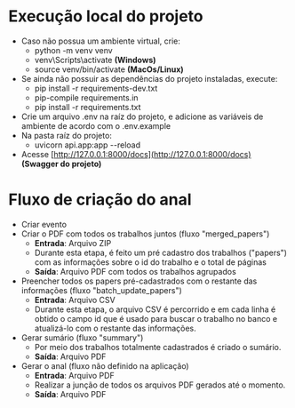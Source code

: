 # Execução local do projeto

* Caso não possua um ambiente virtual, crie:
  * python -m venv venv
  * venv\Scripts\activate **(Windows)**
  * source venv/bin/activate **(MacOs/Linux)**
* Se ainda não possuir as dependências do projeto instaladas, execute:
  * pip install -r requirements-dev.txt
  * pip-compile requirements.in
  * pip install -r requirements.txt
* Crie um arquivo .env na raíz do projeto, e adicione as variáveis de ambiente de acordo com o .env.example
* Na pasta raíz do projeto:
  * uvicorn api.app:app --reload
* Acesse [http://127.0.0.1:8000/docs](http://127.0.0.1:8000/docs) **(Swagger do projeto)**

# Fluxo de criação do anal
- Criar evento
- Criar o PDF com todos os trabalhos juntos (fluxo "merged_papers")
  - **Entrada**: Arquivo ZIP
  - Durante esta etapa, é feito um pré cadastro dos trabalhos ("papers") com as informações sobre o id do trabalho e o total de páginas
  - **Saída**: Arquivo PDF com todos os trabalhos agrupados
- Preencher todos os papers pré-cadastrados com o restante das informações (fluxo "batch_update_papers")
  - **Entrada**: Arquivo CSV
  - Durante esta etapa, o arquivo CSV é percorrido e em cada linha é obtido o campo id que é usado para buscar o trabalho no banco e atualizá-lo com o restante das informações.
- Gerar sumário (fluxo "summary")
  - Por meio dos trabalhos totalmente cadastrados é criado o sumário.
  - **Saída**: Arquivo PDF
- Gerar o anal (fluxo não definido na aplicação)
  - **Entrada**: Arquivo PDF
  - Realizar a junção de todos os arquivos PDF gerados até o momento.
  - **Saída**: Arquivo PDF